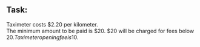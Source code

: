 ## Task:
Taximeter costs $2.20 per kilometer.  
The minimum amount to be paid is $20. $20 will be charged for fees below $20.  
Taximeter opening fee is 10$.
